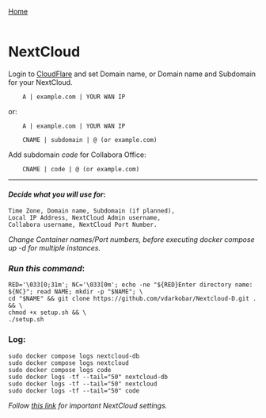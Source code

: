 <p align="left">
  <a href="https://github.com/vdarkobar/Home-Cloud/blob/main/README.md#create-nextcloud-docker">Home</a>
  <br><br>
</p> 
  
# NextCloud 
  
Login to <a href="https://dash.cloudflare.com/">CloudFlare</a> and set Domain name, or Domain name and Subdomain for your NextCloud.
```
    A | example.com | YOUR WAN IP
```
or:
```
    A | example.com | YOUR WAN IP
```
```
    CNAME | subdomain | @ (or example.com)
```
Add subdomain *code* for Collabora Office:
```
    CNAME | code | @ (or example.com)
```
  
---
  
#### *Decide what you will use for*:
```
Time Zone, Domain name, Subdomain (if planned),
Local IP Address, NextCloud Admin username,
Collabora username, NextCloud Port Number.
```
  
  
*Change Container names/Port numbers, before executing docker compose up -d for multiple instances.*  
  
  
### *Run this command*:
```
RED='\033[0;31m'; NC='\033[0m'; echo -ne "${RED}Enter directory name: ${NC}"; read NAME; mkdir -p "$NAME"; \
cd "$NAME" && git clone https://github.com/vdarkobar/Nextcloud-D.git . && \
chmod +x setup.sh && \
./setup.sh
```
  
### Log:
```
sudo docker compose logs nextcloud-db
sudo docker compose logs nextcloud
sudo docker compose logs code
sudo docker logs -tf --tail="50" nextcloud-db
sudo docker logs -tf --tail="50" nextcloud
sudo docker logs -tf --tail="50" code
``` 
  
*Follow <i><a href="https://github.com/vdarkobar/home-cloud/blob/main/shared/NC%20Additional%20Settings.md">this link</a></i> for important NextCloud settings.*
